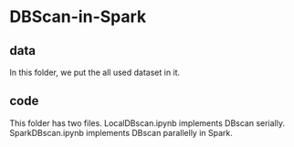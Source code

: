 # DBScan-in-Spark
## data
In this folder, we put the all used dataset in it.

## code
This folder has two files.
LocalDBscan.ipynb implements DBscan serially.
SparkDBscan.ipynb implements DBscan parallelly in Spark.